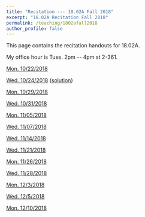 ```yaml
---
title: "Recitation --- 18.02A Fall 2018"
excerpt: "18.02A Recitation Fall 2018"
permalink: /teaching/1802afall2018
author_profile: false
---
```


This page contains the recitation handouts for 18.02A. 

My office hour is Tues. 2pm -- 4pm at 2-361.

[Mon. 10/22/2018](/files/1802AFall2018/Vectors.pdf)

[Wed. 10/24/2018](/files/1802AFall2018/projection__determinant__cross_product.pdf) ([solution](/files/1802AFall2018/projection__determinant__cross_product_solution.pdf))

[Mon. 10/29/2018](/files/1802AFall2018/Lines_and_Planes.pdf)

[Wed. 10/31/2018](/files/1802AFall2018/Parametric_equations_for_curves.pdf)

[Mon. 11/05/2018](/files/1802AFall2018/velocity__acceleration__functions_of_several_variables.pdf)

[Wed. 11/07/2018](/files/1802AFall2018/Tangent_plane_and_linear_approximation.pdf)

[Wed. 11/14/2018](/files/1802AFall2018/Gradient__optimization_problem.pdf)

[Wed. 11/21/2018](/files/1802AFall2018/Second_derivative_test__Lagrange_multiplier.pdf)

[Mon. 11/26/2018](/files/1802AFall2018/Second_derivative_test__Lagrange_multiplier__contd.pdf)

[Wed. 11/28/2018](/files/1802AFall2018/Chain_rule.pdf)

[Mon. 12/3/2018](/files/1802AFall2018/Double_integral.pdf)

[Wed. 12/5/2018](/files/1802AFall2018/Polar_coordinates.pdf)

[Mon. 12/10/2018](/files/1802AFall2018/Surface_area__change_of_variable.pdf)